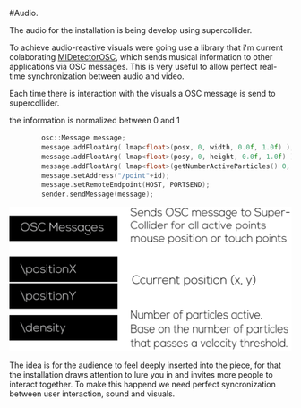 #Audio.

The audio for the installation is being develop using supercollider.

To achieve audio-reactive visuals were going use a library that i'm current colaborating [MIDetectorOSC](https://github.com/beangoben/MIDetectorOSC), which sends musical information to other applications via OSC messages. This is very useful to allow perfect real-time synchronization between audio and video.

Each time there is interaction with the visuals a OSC message is send to supercollider.

the information is normalized between 0 and 1
```c
		osc::Message message;
		message.addFloatArg( lmap<float>(posx, 0, width, 0.0f, 1.0f) );
		message.addFloatArg( lmap<float>(posy, 0, height, 0.0f, 1.0f) );
		message.addFloatArg( lmap<float>(getNumberActiveParticles() 0, numberOfParticles, 0.0f, 1.0f)  );
		message.setAddress("/point"+id);
		message.setRemoteEndpoint(HOST, PORTSEND);
		sender.sendMessage(message);
```

![OSC](..\project_images\osc.png "osc")

The idea is for the audience to feel deeply inserted into the piece, for that the installation draws attention to lure you in and invites more people to interact together. To make this happend we need perfect syncronization between user interaction, sound and visuals.
